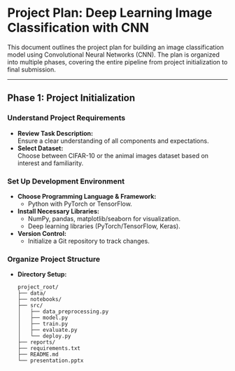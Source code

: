 # Project Plan: Deep Learning Image Classification with CNN

This document outlines the project plan for building an image classification model using Convolutional Neural Networks (CNN). The plan is organized into multiple phases, covering the entire pipeline from project initialization to final submission.

---

## Phase 1: Project Initialization

### Understand Project Requirements
- **Review Task Description:**  
  Ensure a clear understanding of all components and expectations.
- **Select Dataset:**  
  Choose between CIFAR-10 or the animal images dataset based on interest and familiarity.

### Set Up Development Environment
- **Choose Programming Language & Framework:**  
  - Python with PyTorch or TensorFlow.
- **Install Necessary Libraries:**  
  - NumPy, pandas, matplotlib/seaborn for visualization.
  - Deep learning libraries (PyTorch/TensorFlow, Keras).
- **Version Control:**  
  - Initialize a Git repository to track changes.

### Organize Project Structure
- **Directory Setup:**
  ```plaintext
  project_root/
  ├── data/
  ├── notebooks/
  ├── src/
  │   ├── data_preprocessing.py
  │   ├── model.py
  │   ├── train.py
  │   ├── evaluate.py
  │   └── deploy.py
  ├── reports/
  ├── requirements.txt
  ├── README.md
  └── presentation.pptx
